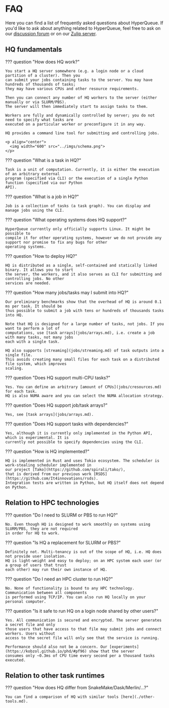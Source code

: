 # FAQ
Here you can find a list of frequently asked questions about HyperQueue. If you'd like to ask
about anything related to HyperQueue, feel free to ask on our [discussion forum](https://github.com/It4innovations/hyperqueue/discussions) or on our [Zulip server](https://hyperqueue.zulipchat.com/). 

## HQ fundamentals

??? question "How does HQ work?"

    You start a HQ server somewhere (e.g. a login node or a cloud partition of a cluster). Then you
    can submit your jobs containing tasks to the server. You may have hundreds of thousands of tasks;
    they may have various CPUs and other resource requirements.
  
    Then you can connect any number of HQ workers to the server (either manually or via SLURM/PBS).
    The server will then immediately start to assign tasks to them.
  
    Workers are fully and dynamically controlled by server; you do not need to specify what tasks are
    executed on a particular worker or preconfigure it in any way.
  
    HQ provides a command line tool for submitting and controlling jobs.
  
    <p align="center">
      <img width="600" src="../imgs/schema.png">
    </p>

??? question "What is a task in HQ?"

    Task is a unit of computation. Currently, it is either the execution of an arbitrary external
    program (specified via CLI) or the execution of a single Python function (specified via our Python
    API).

??? question "What is a job in HQ?"

    Job is a collection of tasks (a task graph). You can display and manage jobs using the CLI.

??? question "What operating systems does HQ support?"

    HyperQueue currently only officially supports Linux. It might be possible to
    compile it for other operating systems, however we do not provide any support nor promise to fix any bugs for other
    operating systems.

??? question "How to deploy HQ?"

    HQ is distributed as a single, self-contained and statically linked binary. It allows you to start
    the server, the workers, and it also serves as CLI for submitting and controlling jobs. No other
    services are needed.

??? question "How many jobs/tasks may I submit into HQ?"

    Our preliminary benchmarks show that the overhead of HQ is around 0.1 ms per task. It should be
    thus possible to submit a job with tens or hundreds of thousands tasks into HQ.

    Note that HQ is designed for a large number of tasks, not jobs. If you want to perform a lot of
    computations, use [task arrays](jobs/arrays.md), i.e. create a job with many tasks, not many jobs
    each with a single task.

    HQ also supports [streaming](jobs/streaming.md) of task outputs into a single file.
    This avoids creating many small files for each task on a distributed file system, which improves
    scaling.

??? question "Does HQ support multi-CPU tasks?"

    Yes. You can define an arbitrary [amount of CPUs](jobs/cresources.md) for each task.
    HQ is also NUMA aware and you can select the NUMA allocation strategy.

??? question "Does HQ support job/task arrays?"

    Yes, see [task arrays](jobs/arrays.md).

??? question "Does HQ support tasks with dependencies?"

    Yes, although it is currently only implemented in the Python API, which is experimental. It is
    currently not possible to specify dependencies using the CLI.

??? question "How is HQ implemented?"

    HQ is implemented in Rust and uses Tokio ecosystem. The scheduler is work-stealing scheduler implemented in
    our project [Tako](https://github.com/spirali/tako/),
    that is derived from our previous work [RSDS](https://github.com/It4innovations/rsds).
    Integration tests are written in Python, but HQ itself does not depend on Python.

## Relation to HPC technologies

??? question "Do I need to SLURM or PBS to run HQ?"

    No. Even though HQ is designed to work smoothly on systems using SLURM/PBS, they are not required
    in order for HQ to work.

??? question "Is HQ a replacement for SLURM or PBS?"

    Definitely not. Multi-tenancy is out of the scope of HQ, i.e. HQ does not provide user isolation.
    HQ is light-weight and easy to deploy; on an HPC system each user (or a group of users that trust
    each other) may run their own instance of HQ.

??? question "Do I need an HPC cluster to run HQ?"

    No. None of functionality is bound to any HPC technology. Communication between all components
    is performed using TCP/IP. You can also run HQ locally on your personal computer.

??? question "Is it safe to run HQ on a login node shared by other users?"

    Yes. All communication is secured and encrypted. The server generates a secret file and only
    those users that have access to that file may submit jobs and connect workers. Users without
    access to the secret file will only see that the service is running.

    Performance should also not be a concern. Our [experiments](https://kobzol.github.io/phd/#pf96) show that the server
    consumes only ~0.3ms of CPU time every second per a thousand tasks executed.

## Relation to other task runtimes

??? question "How does HQ differ from SnakeMake/Dask/Merlin/...?"

    You can find a comparison of HQ with similar tools [here](./other-tools.md).
